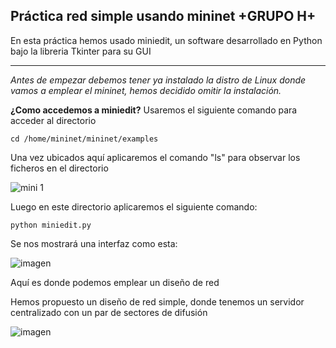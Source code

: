 ## Práctica red simple usando mininet +GRUPO H+
En esta práctica hemos usado miniedit, un software desarrollado en Python bajo la libreria Tkinter para su GUI
___
*Antes de empezar debemos tener ya instalado la distro de Linux donde vamos a emplear el mininet, hemos decidido omitir la instalación.*

**¿Como accedemos a miniedit?**
Usaremos el siguiente comando para acceder al directorio

    cd /home/mininet/mininet/examples

Una vez ubicados aquí aplicaremos el comando "ls" para observar los ficheros en el directorio

![mini 1](https://user-images.githubusercontent.com/60863984/124217637-47500500-dabe-11eb-8a1f-f8300cc5983b.PNG)

Luego en este directorio aplicaremos el siguiente comando:

    python miniedit.py
    
Se nos mostrará una interfaz como esta:

![imagen](https://user-images.githubusercontent.com/60863984/124218187-5b483680-dabf-11eb-9dc6-8887fb79ce23.png)

Aquí es donde podemos emplear un diseño de red

Hemos propuesto un diseño de red simple, donde tenemos un servidor centralizado con un par de sectores de difusión


![imagen](https://user-images.githubusercontent.com/60863984/124218307-98142d80-dabf-11eb-9edb-107003edba23.png)
